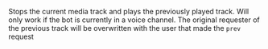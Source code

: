 Stops the current media track and plays the previously played track. Will only work if the bot is currently in a voice channel. The original requester of the previous track will be overwritten with the user that made the `prev` request